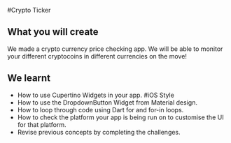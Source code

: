 #Crypto Ticker 

## What you will create

We made a crypto currency price checking app. We will be able to monitor your different cryptocoins in different currencies on the move!


## We learnt

- How to use Cupertino Widgets in your app. #iOS Style
- How to use the DropdownButton Widget from Material design.
- How to loop through code using Dart for and for-in loops.
- How to check the platform your app is being run on to customise the UI for that platform.
- Revise previous concepts by completing the challenges.

